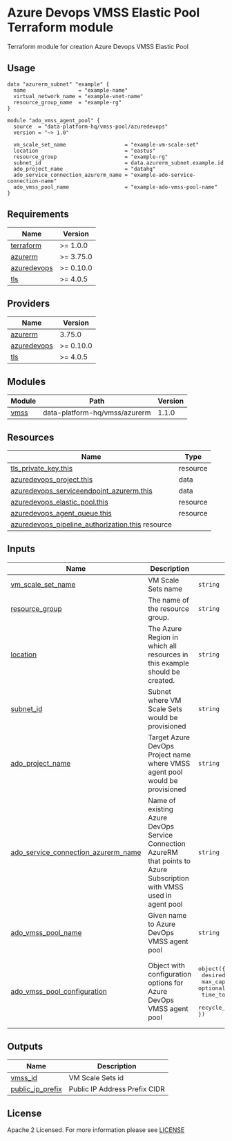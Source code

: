 # Azure Devops VMSS Elastic Pool Terraform module
Terraform module for creation Azure Devops VMSS Elastic Pool

## Usage
```hcl
data "azurerm_subnet" "example" {
  name                 = "example-name"
  virtual_network_name = "example-vnet-name"
  resource_group_name  = "example-rg"
}

module "ado_vmss_agent_pool" {
  source  = "data-platform-hq/vmss-pool/azuredevops"
  version = "~> 1.0"

  vm_scale_set_name                   = "example-vm-scale-set"
  location                            = "eastus"
  resource_group                      = "example-rg"
  subnet_id                           = data.azurerm_subnet.example.id
  ado_project_name                    = "datahq"
  ado_service_connection_azurerm_name = "example-ado-service-connection-name"
  ado_vmss_pool_name                  = "example-ado-vmss-pool-name"
}
```
<!-- BEGIN_TF_DOCS -->
## Requirements

| Name                                                                         | Version   |
| ---------------------------------------------------------------------------- | --------- |
| <a name="requirement_terraform"></a> [terraform](#requirement\_terraform)    | >= 1.0.0  |
| <a name="requirement_azurerm"></a> [azurerm](#requirement\_azurerm)          | >= 3.75.0 |
| <a name="requirement_azuredevops"></a> [azuredevops](#requirement\_azuredevops)          | >= 0.10.0 |
| <a name="requirement_tls"></a> [tls](#requirement\_tls)          | >= 4.0.5 |

## Providers

| Name                                                                   | Version |
| ---------------------------------------------------------------------- | ------- |
| <a name="provider_azurerm"></a> [azurerm](#provider\_azurerm)          | 3.75.0  |
| <a name="requirement_azuredevops"></a> [azuredevops](#requirement\_azuredevops)  | >= 0.10.0 |
| <a name="requirement_tls"></a> [tls](#requirement\_tls)  | >= 4.0.5 |
                                                                                                                                                                                                                
## Modules

| Module                                                             | Path                           | Version |
|--------------------------------------------------------------------|--------------------------------|---------|
| [vmss](https://github.com/data-platform-hq/terraform-azurerm-vmss) | data-platform-hq/vmss/azurerm  | 1.1.0   |

## Resources

| Name                                                                                                                                                             | Type    |
|------------------------------------------------------------------------------------------------------------------------------------------------------------------|---------|
| [tls_private_key.this](https://registry.terraform.io/providers/hashicorp/tls/latest/docs/resources/private_key)                                                  | resource |
| [azuredevops_project.this](https://registry.terraform.io/providers/microsoft/azuredevops/latest/docs/data-sources/project)                                       | data    |
| [azuredevops_serviceendpoint_azurerm.this](https://registry.terraform.io/providers/microsoft/azuredevops/latest/docs/data-sources/serviceendpoint_azurerm)       | data    |
| [azuredevops_elastic_pool.this](https://registry.terraform.io/providers/microsoft/azuredevops/latest/docs/resources/elastic_pool)                                | resource |
| [azuredevops_agent_queue.this](https://registry.terraform.io/providers/microsoft/azuredevops/latest/docs/resources/agent_queue)                                  | resource |
| [azuredevops_pipeline_authorization.this](https://registry.terraform.io/providers/microsoft/azuredevops/latest/docs/resources/pipeline_authorization)   resource |

## Inputs

| Name | Description | Type | Default                                                                                                                                               | Required |
|------|-------------|------|-------------------------------------------------------------------------------------------------------------------------------------------------------|:--------:|
| <a name="input_vm_scale_set_name"></a> [vm\_scale\_set\_name](#input\_vm\_scale\_set\_name)| VM Scale Sets name | `string` | n/a | yes |
| <a name="input_resource_group"></a> [resource\_group](#input\_resource\_group)| The name of the resource group. | `string` | n/a| yes |
| <a name="input_location"></a> [location](#input\_location)| The Azure Region in which all resources in this example should be created. | `string` | n/a | yes |
| <a name="input_subnet_id"></a> [subnet\_id](#input\_subnet\_id)| Subnet where VM Scale Sets would be provisioned | `string` | n/a | yes |
| <a name="input_ado_project_name"></a> [ado\_project\_name](#input\_ado\_project\_name)| Target Azure DevOps Project name where VMSS agent pool would be provisioned | `string` | n/a | yes |
| <a name="input_ado_service_connection_azurerm_name"></a> [ado\_service\_connection\_azurerm\_name](#input\_ado\_service\_connection\_azurerm\_name)| Name of existing Azure DevOps Service Connection AzureRM that points to Azure Subscription with VMSS used in agent pool | `string` | n/a | yes |
| <a name="input_ado_vmss_pool_name"></a> [ado\_vmss\_pool\_name](#input\_ado\_vmss\_pool\_name)| Given name to Azure DevOps VMSS agent pool | `string` | n/a | yes |
| <a name="input_ado_vmss_pool_configuration"></a> [ado\_vmss\_pool\_configuration](#input\_ado\_vmss\_pool\_configuration)| Object with configuration options for Azure DevOps VMSS agent pool |  <pre>object({<br>  desired_idle           = optional(number)<br>  max_capacity           = optional(number)<br>  time_to_live_minutes   = optional(number)<br>  recycle_after_each_use = optional(bool)<br>})</pre> |<pre>object({<br>  desired_idle           = optional(number, 0)<br>  max_capacity           = optional(number, 3)<br>  time_to_live_minutes   = optional(number, 30)<br>  recycle_after_each_use = optional(bool, false)<br>})</pre> | no |

## Outputs

| Name                                                                                                                          | Description                                          |
| ----------------------------------------------------------------------------------------------------------------------------- | ---------------------------------------------------- |
| <a name="output_vmss_id"></a> [vmss\_id](#output\_vmss\_id) | VM Scale Sets id |
| <a name="output_public_ip_prefix"></a> [public\_ip\_prefix](#output\_public\_ip\_prefix) | Public IP Address Prefix CIDR |

<!-- END_TF_DOCS -->

## License

Apache 2 Licensed. For more information please see [LICENSE](https://github.com/data-platform-hq/terraform-azuredevops-vmss-pool/tree/master/LICENSE)
